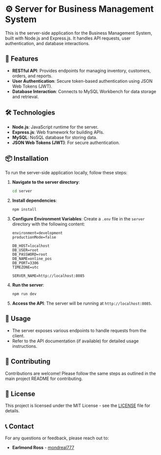 # ⚙️ Server for Business Management System

This is the server-side application for the Business Management System, built with Node.js and Express.js. It handles API requests, user authentication, and database interactions.

## 🚀 Features
- **RESTful API**: Provides endpoints for managing inventory, customers, orders, and reports.
- **User Authentication**: Secure token-based authentication using JSON Web Tokens (JWT).
- **Database Interaction**: Connects to MySQL Workbench for data storage and retrieval.

## 🛠️ Technologies
- **Node.js**: JavaScript runtime for the server.
- **Express.js**: Web framework for building APIs.
- **MySQL**: NoSQL database for storing data.
- **JSON Web Tokens (JWT)**: For secure authentication.

## 📦 Installation

To run the server-side application locally, follow these steps:

1. **Navigate to the server directory**:
    ```bash
    cd server
    ```

2. **Install dependencies**:
    ```bash
    npm install
    ```

3. **Configure Environment Variables**:
    Create a `.env` file in the `server` directory with the following content:
    ```
    environment=development
    productionMode=false

    DB_HOST=localhost
    DB_USER=root
    DB_PASSWORD=root
    DB_NAME=online_pos
    DB_PORT=3306
    TIMEZONE=utc

    SERVER_NAME=http://localhost:8085
    ```

4. **Run the server**:
    ```bash
    npm run dev
    ```

5. **Access the API**:
    The server will be running at `http://localhost:8085`.

## 📝 Usage
- The server exposes various endpoints to handle requests from the client.
- Refer to the API documentation (if available) for detailed usage instructions.

## 🤝 Contributing
Contributions are welcome! Please follow the same steps as outlined in the main project README for contributing.

## 📜 License
This project is licensed under the MIT License - see the [LICENSE](LICENSE) file for details.

## 📞 Contact
For any questions or feedback, please reach out to:
- **Earlmond Ross** - [mondreal777](https://github.com/Mondreal777)
